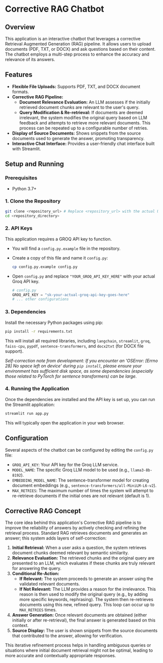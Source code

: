 # Corrective RAG Chatbot

## Overview

This application is an interactive chatbot that leverages a corrective Retrieval Augmented Generation (RAG) pipeline. It allows users to upload documents (PDF, TXT, or DOCX) and ask questions based on their content. The chatbot employs a multi-step process to enhance the accuracy and relevance of its answers.

## Features

*   **Flexible File Uploads:** Supports PDF, TXT, and DOCX document formats.
*   **Corrective RAG Pipeline:**
    *   **Document Relevance Evaluation:** An LLM assesses if the initially retrieved document chunks are relevant to the user's query.
    *   **Query Modification & Re-retrieval:** If documents are deemed irrelevant, the system modifies the original query based on LLM feedback and attempts to retrieve more relevant documents. This process can be repeated up to a configurable number of retries.
*   **Display of Source Documents:** Shows snippets from the source documents used to generate the answer, promoting transparency.
*   **Interactive Chat Interface:** Provides a user-friendly chat interface built with Streamlit.

## Setup and Running

### Prerequisites

*   Python 3.7+

### 1. Clone the Repository

```bash
git clone <repository_url> # Replace <repository_url> with the actual URL
cd <repository_directory>
```

### 2. API Keys

This application requires a GROQ API key to function.

*   You will find a `config.py.example` file in the repository.
*   Create a copy of this file and name it `config.py`:
    ```bash
    cp config.py.example config.py
    ```
*   Open `config.py` and replace `"YOUR_GROQ_API_KEY_HERE"` with your actual Groq API key.

    ```python
    # config.py
    GROQ_API_KEY = "sk-your-actual-groq-api-key-goes-here" 
    # ... other configurations
    ```

### 3. Dependencies

Install the necessary Python packages using pip:

```bash
pip install -r requirements.txt
```
This will install all required libraries, including `langchain`, `streamlit`, `groq`, `faiss-cpu`, `pypdf`, `sentence-transformers`, and `docx2txt` (for DOCX file support).

*Self-correction note from development: If you encounter an 'OSError: [Errno 28] No space left on device' during `pip install`, please ensure your environment has sufficient disk space, as some dependencies (especially those related to PyTorch for sentence transformers) can be large.*

### 4. Running the Application

Once the dependencies are installed and the API key is set up, you can run the Streamlit application:

```bash
streamlit run app.py
```
This will typically open the application in your web browser.

## Configuration

Several aspects of the chatbot can be configured by editing the `config.py` file:

*   `GROQ_API_KEY`: Your API key for the Groq LLM service.
*   `MODEL_NAME`: The specific Groq LLM model to be used (e.g., `llama3-8b-8192`).
*   `EMBEDDING_MODEL_NAME`: The sentence-transformer model for creating document embeddings (e.g., `sentence-transformers/all-MiniLM-L6-v2`).
*   `MAX_RETRIES`: The maximum number of times the system will attempt to re-retrieve documents if the initial ones are not relevant (default is 1).

## Corrective RAG Concept

The core idea behind this application's Corrective RAG pipeline is to improve the reliability of answers by actively checking and refining the retrieval process. Standard RAG retrieves documents and generates an answer; this system adds layers of self-correction:

1.  **Initial Retrieval:** When a user asks a question, the system retrieves document chunks deemed relevant by semantic similarity.
2.  **Relevance Evaluation:** The retrieved chunks and the original query are presented to an LLM, which evaluates if these chunks are truly relevant for answering the query.
3.  **Conditional Re-Action:**
    *   **If Relevant:** The system proceeds to generate an answer using the validated relevant documents.
    *   **If Not Relevant:** The LLM provides a reason for the irrelevance. This reason is then used to modify the original query (e.g., by adding more specific keywords, rephrasing). The system then re-retrieves documents using this new, refined query. This loop can occur up to `MAX_RETRIES` times.
4.  **Answer Generation:** Once relevant documents are obtained (either initially or after re-retrieval), the final answer is generated based on this context.
5.  **Source Display:** The user is shown snippets from the source documents that contributed to the answer, allowing for verification.

This iterative refinement process helps in handling ambiguous queries or situations where initial document retrieval might not be optimal, leading to more accurate and contextually appropriate responses.
